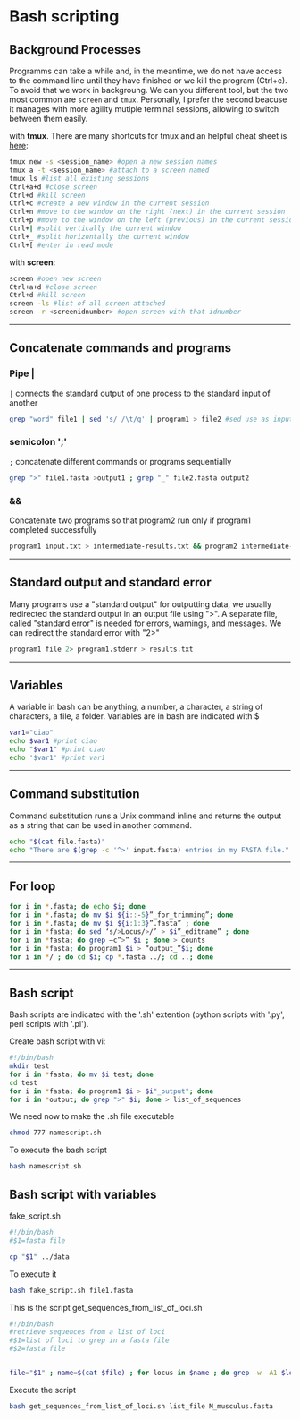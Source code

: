 # Bash scripting

## Background Processes

Programms can take a while and, in the meantime, we do not have access to the command line until they have finished or we kill the program (Ctrl+c). To avoid that we work in backgroung. We can you different tool, but the two most common are `screen` and `tmux`. Personally, I prefer the second beacuse it manages with more agility mutiple terminal sessions, allowing to switch between them easily.

with **tmux**. There are many shortcuts for tmux and an helpful cheat sheet is [here](https://tmuxcheatsheet.com/):

```bash
tmux new -s <session_name> #open a new session names
tmux a -t <session_name> #attach to a screen named
tmux ls #list all existing sessions
Ctrl+a+d #close screen
Ctrl+d #kill screen
Ctrl+c #create a new window in the current session
Ctrl+n #move to the window on the right (next) in the current session
Ctrl+p #move to the window on the left (previous) in the current session
Ctrl+| #split vertically the current window
Ctrl+_ #split horizontally the current window
Ctrl+[ #enter in read mode
```

with **screen**:

```bash
screen #open new screen
Ctrl+a+d #close screen
Ctrl+d #kill screen
screen -ls #list of all screen attached
screen -r <screenidnumber> #open screen with that idnumber 
```

---

## Concatenate commands and programs

### Pipe |

`|` connects the standard output of one process to the standard input of another

```bash
grep "word" file1 | sed 's/ /\t/g' | program1 > file2 #sed use as input the output of grep; when using pipe the "original" input has to be specified only in the first command
```

### semicolon ';'

`;` concatenate different commands or programs sequentially

```bash
grep ">" file1.fasta >output1 ; grep "_" file2.fasta output2
```

### &&

Concatenate two programs so that program2 run only if program1 completed successfully

```bash
program1 input.txt > intermediate-results.txt && program2 intermediate-results.txt > results.txt
```

---

## Standard output and standard error

Many programs use a "standard output" for outputting data, we usually redirected the standard output in an output file using ">". A separate file, called "standard error" is needed for errors, warnings, and messages. We can redirect the standard error with "2>"

```bash
program1 file 2> program1.stderr > results.txt
```

---

## Variables

A variable in bash can be anything, a number, a character, a string of characters, a file, a folder. Variables are in bash are indicated with $

```bash
var1="ciao"
echo $var1 #print ciao
echo "$var1" #print ciao
echo '$var1' #print var1
```

---

## Command substitution

Command substitution runs a Unix command inline and returns the output as a string that can be used in another command.

```bash
echo "$(cat file.fasta)"
echo "There are $(grep -c '^>' input.fasta) entries in my FASTA file." # show the string "There are 416 entries in my FASTA file."
```

---

## For loop

```bash
for i in *.fasta; do echo $i; done
for i in *.fasta; do mv $i ${i::-5}”_for_trimming”; done
for i in *.fasta; do mv $i ${i:1:3}”.fasta” ; done
for i in *fasta; do sed ‘s/>Locus/>/’ > $i”_editname” ; done
for i in *fasta; do grep –c”>” $i ; done > counts
for i in *fasta; do program1 $i > “output_”$i; done
for i in */ ; do cd $i; cp *.fasta ../; cd ..; done
```

---

## Bash script

Bash scripts are indicated with the '.sh' extention (python scripts with '.py', perl scripts with '.pl').

Create bash script with vi:

```bash
#!/bin/bash
mkdir test
for i in *fasta; do mv $i test; done
cd test
for i in *fasta; do program1 $i > $i"_output"; done
for i in *output; do grep ">" $i; done > list_of_sequences
```

We need now to make the .sh file executable

```bash
chmod 777 namescript.sh
```

To execute the bash script

```bash
bash namescript.sh
```

## Bash script with variables

fake_script.sh

```bash
#!/bin/bash
#$1=fasta file

cp "$1" ../data
```

To execute it

```bash
bash fake_script.sh file1.fasta
```

This is the script get_sequences_from_list_of_loci.sh

```bash
#!/bin/bash
#retrieve sequences from a list of loci 
#$1=list of loci to grep in a fasta file
#$2=fasta file


file="$1" ; name=$(cat $file) ; for locus in $name ; do grep -w -A1 $locus "$2" ; done > "$1".fasta
```

Execute the script

```bash
bash get_sequences_from_list_of_loci.sh list_file M_musculus.fasta
```
